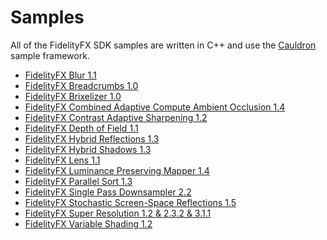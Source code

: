 <!-- @page page_samples_index Samples -->

<h1>Samples</h1>

All of the FidelityFX SDK samples are written in C++ and use the [Cauldron](../../framework/cauldron) sample framework.

- [FidelityFX Blur 1.1](blur.md)
- [FidelityFX Breadcrumbs 1.0](breadcrumbs.md)
- [FidelityFX Brixelizer 1.0](brixelizer-gi.md)
- [FidelityFX Combined Adaptive Compute Ambient Occlusion 1.4](combined-adaptive-compute-ambient-occlusion.md)
- [FidelityFX Contrast Adaptive Sharpening 1.2](contrast-adaptive-sharpening.md)
- [FidelityFX Depth of Field 1.1](depth-of-field.md)
- [FidelityFX Hybrid Reflections 1.3](hybrid-reflections.md)
- [FidelityFX Hybrid Shadows 1.3](hybrid-shadows.md)
- [FidelityFX Lens 1.1](lens.md)
- [FidelityFX Luminance Preserving Mapper 1.4](luminance-preserving-mapper.md)
- [FidelityFX Parallel Sort 1.3](parallel-sort.md)
- [FidelityFX Single Pass Downsampler 2.2](single-pass-downsampler.md)
- [FidelityFX Stochastic Screen-Space Reflections 1.5](stochastic-screen-space-reflections.md)
- [FidelityFX Super Resolution 1.2 & 2.3.2 & 3.1.1](super-resolution.md)
- [FidelityFX Variable Shading 1.2](variable-shading.md)

<!-- - @subpage page_samples_combined-adaptive-compute-ambient-occlusion "Combined Adaptive Compute Ambient Occlusion" -->
<!-- - @subpage page_samples_contrast-adaptive-sharpening "Contrast Adaptive Sharpening" -->
<!-- - @subpage page_samples_luminance-preserving-mapper "Luminance Preserving Mapper" -->
<!-- - @subpage page_samples_parallel-sort "Parallel Sort" -->
<!-- - @subpage page_samples_single-pass-downsampler "Single Pass Downsampler" -->
<!-- - @subpage page_samples_stochastic-screen-space-reflections "Stochastic Screen Space Reflections" -->
<!-- - @subpage page_samples_super-resolution "Super Resolution" -->
<!-- - @subpage page_samples_variable-shading "Variable Shading" -->
<!-- - @subpage page_samples_blur "Blur" -->
<!-- - @subpage page_samples_depth-of-field "Depth of Field" -->
<!-- - @subpage page_samples_lens "Lens" -->
<!-- - @subpage page_samples_hybrid-reflections "Hybrid Reflections" -->
<!-- - @subpage page_samples_hybrid-shadows "Hybrid Shadows" -->
<!-- - @subpage page_samples_breadcrumbs "Breadcrumbs" -->
<!-- - @subpage page_samples_brixelizer "Brixelizer GI" -->
